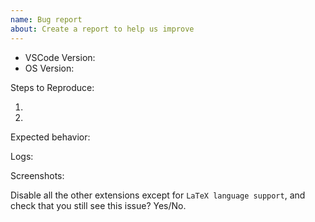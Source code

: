 ```yaml
---
name: Bug report
about: Create a report to help us improve
---
```


<!-- ⚠️⚠️ Do Not Delete This! bug_report_template ⚠️⚠️ -->
<!-- Please search existing issues to avoid creating duplicates. -->

- VSCode Version:
- OS Version:

Steps to Reproduce:
<!-- A clear and concise description of what the bug is. -->

1.
2.

Expected behavior:
<!--A clear and concise description of what you expected to happen.-->

Logs:
<!-- Please paste the whole log messages here, not parts of ones. The log should start with `Initializing LaTeX language support`. It is very important to identify problems. -->

Screenshots:
<!-- If applicable, add screenshots to help explain your problem. -->

Disable all the other extensions except for `LaTeX language support`, and check that you still see this issue? Yes/No.
